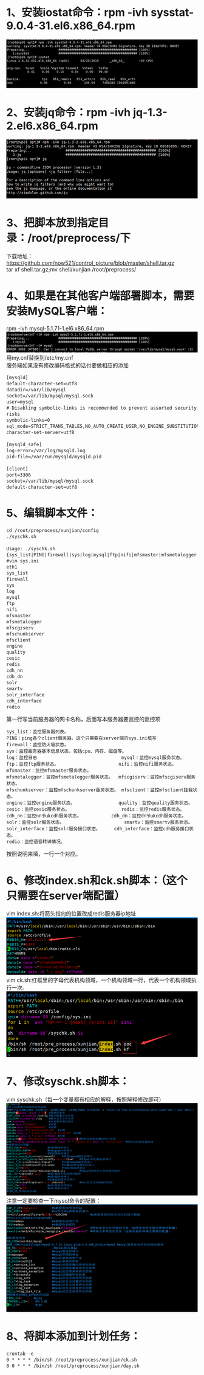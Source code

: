 # 1、安装iostat命令：rpm -ivh sysstat-9.0.4-31.el6.x86_64.rpm  
![image1](https://github.com/now521/control_picture/blob/master/%E5%9B%BE%E7%89%871.png)
# 2、安装jq命令：rpm -ivh jq-1.3-2.el6.x86_64.rpm  
![image2](https://github.com/now521/control_picture/blob/master/%E5%9B%BE%E7%89%872.png)
# 3、把脚本放到指定目录：/root/preprocess/下
下载地址：https://github.com/now521/control_picture/blob/master/shell.tar.gz   
tar xf shell.tar.gz;mv shell/xunjian /root/preprocess/

# 4、如果是在其他客户端部署脚本，需要安装MySQL客户端：
rpm -ivh mysql-5.1.71-1.el6.x86_64.rpm
![image3](https://github.com/now521/control_picture/blob/master/%E5%9B%BE%E7%89%873.png)
用my.cnf替换到/etc/my.cnf  
服务端如果没有修改编码格式的话也要做相应的添加  
```
[mysqld]
default-character-set=utf8
datadir=/var/lib/mysql
socket=/var/lib/mysql/mysql.sock
user=mysql
# Disabling symbolic-links is recommended to prevent assorted security risks
symbolic-links=0
sql_mode=STRICT_TRANS_TABLES,NO_AUTO_CREATE_USER,NO_ENGINE_SUBSTITUTION
character-set-server=utf8

[mysqld_safe]
log-error=/var/log/mysqld.log
pid-file=/var/run/mysqld/mysqld.pid

[client]
port=3306
socket=/var/lib/mysql/mysql.sock
default-character-set=utf8
```
# 5、编辑脚本文件：
```
cd /root/preprocess/xunjian/config
./syschk.sh

Usage: ./syschk.sh {sys_list|PING|firewall|sys|log|mysql|ftp|nifi|mfsmaster|mfsmetalogger|mfscgiserv|mfschunkserver|mfsclient|engine|quality|cesic|redis|cdh_nn|cdh_dn|solr|smartv|solr_interface|cdh_interface|redio}
#vim sys.ini
eth1
sys_list
firewall
sys
log
mysql
ftp
nifi
mfsmaster
mfsmetalogger
mfscgiserv
mfschunkserver
mfsclient
engine
quality
cesic
redis
cdh_nn
cdh_dn
solr
smartv
solr_interface
cdh_interface
redio
```
第一行写当前服务器的网卡名称，后面写本服务器要监控的监控项
```
sys_list：监控服务器列表。
PING：ping各个client服务器。这个只需要在server端的sys.ini填写
firewall：监控防火墙状态。
sys：监控服务器基本信息状态，包括cpu、内存、磁盘等。
log：监控日志                               mysql：监控mysql服务状态。
ftp：监控ftp服务状态。                      nifi：监控nifi服务状态。
mfsmaster：监控mfsmaster服务状态。
mfsmetalogger：监控mfsmetalogger服务状态。  mfscgiserv：监控mfscgiserv服务状态。
mfschunkserver：监控mfschunkserver服务状态。 mfsclient：监控mfsclient挂载状态。
engine：监控engine服务状态。                quality：监控quality服务状态。
cesic：监控cesic服务状态。                   redis：监控redis服务状态。
cdh_nn：监控nn节点cdh服务状态。           cdh_dn：监控dn节点cdh服务状态。
solr：监控solr服务状态。                      smartv：监控smartv服务状态。
solr_interface：监控solr服务接口状态。     cdh_interface：监控cdh服务接口状态。
redio：监控语音转译情况。
```
按照说明来填，一行一个对应。
# 6、修改index.sh和ck.sh脚本：（这个只需要在server端配置）
vim index.sh:将箭头指向的位置改成redis服务器ip地址
![image7](https://github.com/now521/control_picture/blob/master/%E5%9B%BE%E7%89%877.png)
vim ck.sh:红框里的字母代表机构领域，一个机构领域一行，代表一个机构领域执行一次。
![image8](https://github.com/now521/control_picture/blob/master/%E5%9B%BE%E7%89%878.png)
# 7、修改syschk.sh脚本：
vim syschk.sh（每一个变量都有相应的解释，按照解释修改即可）
![image9](https://github.com/now521/control_picture/blob/master/%E5%9B%BE%E7%89%879.png)
注意一定要检查一下mysql命令的配置：
![image10](https://github.com/now521/control_picture/blob/master/%E5%9B%BE%E7%89%8710.png)
# 8、将脚本添加到计划任务：
```
crontab -e
0 * * * * /bin/sh /root/preprocess/xunjian/ck.sh
0 0 * * * /bin/sh /root/preprocess/xunjian/day.sh
```
